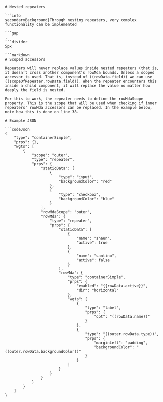 ```mainHeading
# Nested repeaters

```info
secondaryBackground|Through nesting repeaters, very complex functionality can be implemented

```gap
.
```divider
5px

```markdown
# Scoped accessors

Repeaters will never replace values inside nested repeaters (that is, it doesn’t cross another component’s rowMda bounds. Unless a scoped accessor is used. That is, instead of ((rowData.field)) we can use ((scopeOfRepeater.rowData.field)). When the repeater encounters this inside a child component, it will replace the value no matter how deeply the field is nested.

For this to work, the repeater needs to define the rowMdaScope property. This is the scope that will be used when checking if inner repeaters' rowMda accessors can be replaced. In the example below, note how this is done on line 38.

# Example JSON

```codeJson
{
	"type": "containerSimple",
	"prps": {},
	"wgts": [
		{
			"scope": "outer",
			"type": "repeater",
			"prps": {
				"staticData": [
					{
						"type": "input",
						"backgroundColor": "red"
					},
					{
						"type": "checkbox",
						"backgroundColor": "blue"
					}
				],
				"rowMdaScope": "outer",
				"rowMda": {
					"type": "repeater",
					"prps": {
						"staticData": [
							{
								"name": "shaun",
								"active": true
							},
							{
								"name": "santino",
								"active": false
							}
						],
						"rowMda": {
							"type": "containerSimple",
							"prps": {
								"enabled": "{{rowData.active}}",
								"dir": "horizontal"
							},
							"wgts": [
								{
									"type": "label",
									"prps": {
										"cpt": "((rowData.name))"
									}
								},
								{
									"type": "((outer.rowData.type))",
									"prps": {
										"marginLeft": "padding",
										"backgroundColor": "((outer.rowData.backgroundColor))"
									}
								}
							]
						}
					}
				}
			}
		}
	]
}